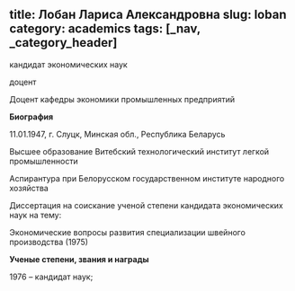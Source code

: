title: Лобан Лариса Александровна
slug: loban
category: academics
tags: [_nav, _category_header]
---

кандидат экономических наук

доцент

Доцент кафедры экономики промышленных предприятий

__Биография__

11.01.1947, г. Слуцк, Минская обл., Республика Беларусь

Высшее образование Витебский технологический институт легкой промышленности

Аспирантура при Белорусском государственном институте народного хозяйства

Диссертация на соискание ученой степени кандидата экономических наук на тему:

Экономические вопросы развития специализации швейного производства (1975)

__Ученые степени, звания и награды__

1976  – кандидат наук;

